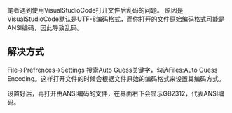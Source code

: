 笔者遇到使用VisualStudioCode打开文件后乱码的问题。
原因是VisualStudioCode默认是UTF-8编码格式，而你打开的文件原始编码格式可能是ANSI编码，因此导致乱码。
## 解决方式
File->Prefrences->Settings
搜索Auto Guess关键字，勾选Files:Auto Guess Encoding。这样打开文件的时候会根据文件原始的编码格式来设置其编码方式。

设置好后，再打开由ANSI编码的文件，在界面右下会显示GB2312，代表ANSI编码。
